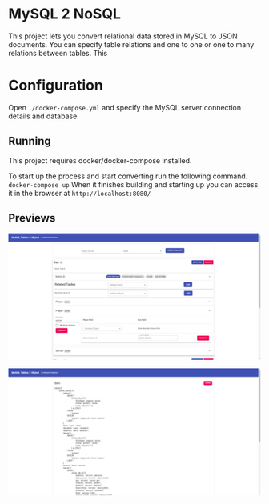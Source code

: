 # MySQL 2 NoSQL

This project lets you convert relational data stored in MySQL to JSON documents. You can specify table relations and one to one or one to many relations between tables. This 

# Configuration

Open `./docker-compose.yml` and specify the MySQL server connection details and database.

## Running
This project requires docker/docker-compose installed.

To start up the process and start converting run the following command. `docker-compose up`
When it finishes building and starting up you can access it in the browser at `http://localhost:8080/`

## Previews

![alt text](https://github.com/firestar/mysql2nosql/blob/main/examples/overall.png?raw=true)

![alt text](https://github.com/firestar/mysql2nosql/blob/main/examples/sql.png?raw=true)
